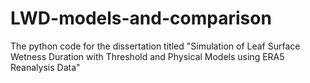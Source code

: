 # LWD-models-and-comparison
The python code for the dissertation titled "Simulation of Leaf Surface Wetness Duration with Threshold and Physical Models using ERA5 Reanalysis Data"
